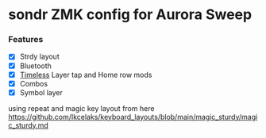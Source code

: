 # sondr ZMK config for Aurora Sweep

### Features

- [x] Strdy layout
- [x] Bluetooth
- [x] [Timeless](https://github.com/urob/zmk-config?tab=readme-ov-file#timeless-homerow-mods) Layer tap and Home row mods
- [x] Combos
- [x] Symbol layer

using repeat and magic key layout from here https://github.com/Ikcelaks/keyboard_layouts/blob/main/magic_sturdy/magic_sturdy.md
